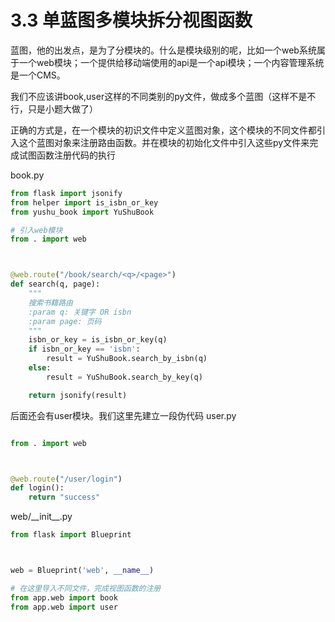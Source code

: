 # 3.3 单蓝图多模块拆分视图函数

蓝图，他的出发点，是为了分模块的。什么是模块级别的呢，比如一个web系统属于一个web模块；一个提供给移动端使用的api是一个api模块；一个内容管理系统是一个CMS。

我们不应该讲book,user这样的不同类别的py文件，做成多个蓝图（这样不是不行，只是小题大做了）

正确的方式是，在一个模块的初识文件中定义蓝图对象，这个模块的不同文件都引入这个蓝图对象来注册路由函数。并在模块的初始化文件中引入这些py文件来完成试图函数注册代码的执行

book.py

```python
from flask import jsonify
from helper import is_isbn_or_key
from yushu_book import YuShuBook

# 引入web模块
from . import web



@web.route("/book/search/<q>/<page>")
def search(q, page):
    """
    搜索书籍路由
    :param q: 关键字 OR isbn
    :param page: 页码
    """
    isbn_or_key = is_isbn_or_key(q)
    if isbn_or_key == 'isbn':
        result = YuShuBook.search_by_isbn(q)
    else:
        result = YuShuBook.search_by_key(q)

    return jsonify(result)


```

后面还会有user模块。我们这里先建立一段伪代码
user.py

```python

from . import web



@web.route("/user/login")
def login():
    return "success"
```

web/\_\_init__.py

```python
from flask import Blueprint



web = Blueprint('web', __name__)

# 在这里导入不同文件，完成视图函数的注册
from app.web import book
from app.web import user
```

